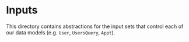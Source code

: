 # Inputs

This directory contains abstractions for the input sets that control each of our
data models (e.g. `User`, `UsersQuery`, `Appt`).
